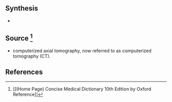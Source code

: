 ## Synthesis
- 
## Source [^1]
- computerized axial tomography, now referred to as computerized tomography (CT).
## References

[^1]: [[(Home Page) Concise Medical Dictionary 10th Edition by Oxford Reference]]